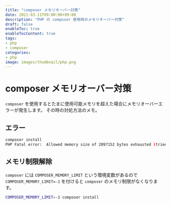 ```yaml
---
title: "composer メモリオーバー対策"
date: 2021-03-11T09:00:00+09:00
description: "PHP の composer 使用時のメモリオーバー対策"
draft: false
enableToc: true
enableTocContent: true
tags: 
- php
- composer
categories: 
- php
image: images/thumbnail/php.png
---
```


# composer メモリオーバー対策
```composer``` を使用するとたまに使用可能メモリを超えた場合にメモリオーバーエラーが発生します。
その時の対処方法のメモ。

## エラー
``` bash
composer install
PHP Fatal error:  Allowed memory size of 2097152 bytes exhausted (tried to allocate 1974272 bytes) in Unknown on line 0
```

## メモリ制限解除
```composer``` には ```COMPOSER_MEMORY_LIMIT``` という環境変数があるので ```COMPOSER_MEMORY_LIMIT=-1``` を付けると ```composer``` のメモリ制限がなくなります。

``` bash
COMPOSER_MEMORY_LIMIT=-1 composer install
```
